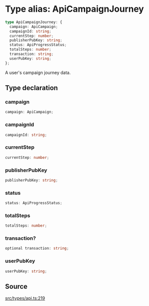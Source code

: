 # Type alias: ApiCampaignJourney

```ts
type ApiCampaignJourney: {
  campaign: ApiCampaign;
  campaignId: string;
  currentStep: number;
  publisherPubKey: string;
  status: ApiProgressStatus;
  totalSteps: number;
  transaction: string;
  userPubKey: string;
};
```

A user's campaign journey data.

## Type declaration

### campaign

```ts
campaign: ApiCampaign;
```

### campaignId

```ts
campaignId: string;
```

### currentStep

```ts
currentStep: number;
```

### publisherPubKey

```ts
publisherPubKey: string;
```

### status

```ts
status: ApiProgressStatus;
```

### totalSteps

```ts
totalSteps: number;
```

### transaction?

```ts
optional transaction: string;
```

### userPubKey

```ts
userPubKey: string;
```

## Source

[src/types/api.ts:219](https://github.com/torque-labs/torque-ts-sdk/blob/06c96b69b43209c72870e94ce49516c9ed8e9158/src/types/api.ts#L219)
